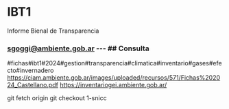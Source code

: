 # IBT1
Informe Bienal de Transparencia
### sgoggi@ambiente.gob.ar --- ## Consulta

#fichas#ibt1#2024#gestion#transparencia#climatica#inventario#gases#efecto#invernadero
https://ciam.ambiente.gob.ar/images/uploaded/recursos/571/Fichas%202024_Castellano.pdf
https://inventariogei.ambiente.gob.ar/

git fetch origin
git checkout 1-snicc
